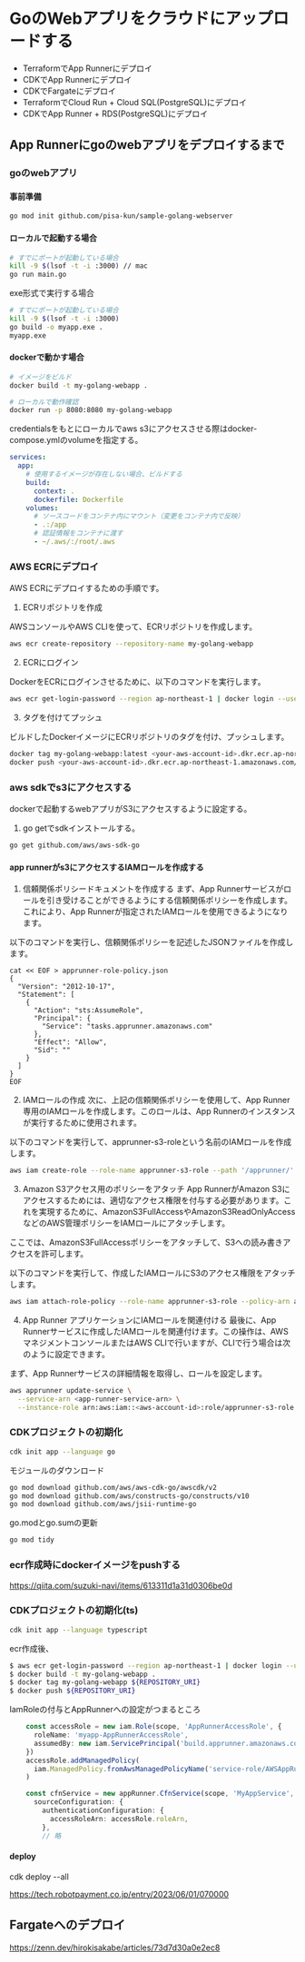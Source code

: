 # GoのWebアプリをクラウドにアップロードする
- TerraformでApp Runnerにデプロイ
- CDKでApp Runnerにデプロイ
- CDKでFargateにデプロイ
- TerraformでCloud Run + Cloud SQL(PostgreSQL)にデプロイ
- CDKでApp Runner + RDS(PostgreSQL)にデプロイ

## App Runnerにgoのwebアプリをデプロイするまで

### goのwebアプリ
#### 事前準備

```bash
go mod init github.com/pisa-kun/sample-golang-webserver
```

#### ローカルで起動する場合

```bash
# すでにポートが起動している場合
kill -9 $(lsof -t -i :3000) // mac
go run main.go
```

exe形式で実行する場合
```bash
# すでにポートが起動している場合
kill -9 $(lsof -t -i :3000)
go build -o myapp.exe .
myapp.exe
```

#### dockerで動かす場合
```bash
# イメージをビルド
docker build -t my-golang-webapp .

# ローカルで動作確認
docker run -p 8080:8080 my-golang-webapp
```

credentialsをもとにローカルでaws s3にアクセスさせる際はdocker-compose.ymlのvolumeを指定する。

```yaml
services:
  app:
    # 使用するイメージが存在しない場合、ビルドする
    build:
      context: .
      dockerfile: Dockerfile
    volumes:
      # ソースコードをコンテナ内にマウント（変更をコンテナ内で反映）
      - .:/app
      # 認証情報をコンテナに渡す
      - ~/.aws/:/root/.aws
```

### AWS ECRにデプロイ

AWS ECRにデプロイするための手順です。

1. ECRリポジトリを作成

AWSコンソールやAWS CLIを使って、ECRリポジトリを作成します。

```bash
aws ecr create-repository --repository-name my-golang-webapp
```
2. ECRにログイン

DockerをECRにログインさせるために、以下のコマンドを実行します。

```bash
aws ecr get-login-password --region ap-northeast-1 | docker login --username AWS --password-stdin <your-aws-account-id>.dkr.ecr.ap-northeast-1.amazonaws.com
```
3. タグを付けてプッシュ

ビルドしたDockerイメージにECRリポジトリのタグを付け、プッシュします。

```bash
docker tag my-golang-webapp:latest <your-aws-account-id>.dkr.ecr.ap-northeast-1.amazonaws.com/my-golang-webapp:latest
docker push <your-aws-account-id>.dkr.ecr.ap-northeast-1.amazonaws.com/my-golang-webapp:latest
```

### aws sdkでs3にアクセスする
dockerで起動するwebアプリがS3にアクセスするように設定する。

1. go getでsdkインストールする。

```bash
go get github.com/aws/aws-sdk-go
```

#### app runnerがs3にアクセスするIAMロールを作成する

1. 信頼関係ポリシードキュメントを作成する
まず、App Runnerサービスがロールを引き受けることができるようにする信頼関係ポリシーを作成します。これにより、App Runnerが指定されたIAMロールを使用できるようになります。

以下のコマンドを実行し、信頼関係ポリシーを記述したJSONファイルを作成します。

```
cat << EOF > apprunner-role-policy.json
{
  "Version": "2012-10-17",
  "Statement": [
    {
      "Action": "sts:AssumeRole",
      "Principal": {
        "Service": "tasks.apprunner.amazonaws.com"
      },
      "Effect": "Allow",
      "Sid": ""
    }
  ]
}
EOF
```

2. IAMロールの作成
次に、上記の信頼関係ポリシーを使用して、App Runner専用のIAMロールを作成します。このロールは、App Runnerのインスタンスが実行するために使用されます。

以下のコマンドを実行して、apprunner-s3-roleという名前のIAMロールを作成します。

```bash
aws iam create-role --role-name apprunner-s3-role --path '/apprunner/' --assume-role-policy-document file://apprunner-role-policy.json
```

3. Amazon S3アクセス用のポリシーをアタッチ
App RunnerがAmazon S3にアクセスするためには、適切なアクセス権限を付与する必要があります。これを実現するために、AmazonS3FullAccessやAmazonS3ReadOnlyAccessなどのAWS管理ポリシーをIAMロールにアタッチします。

ここでは、AmazonS3FullAccessポリシーをアタッチして、S3への読み書きアクセスを許可します。

以下のコマンドを実行して、作成したIAMロールにS3のアクセス権限をアタッチします。

```bash
aws iam attach-role-policy --role-name apprunner-s3-role --policy-arn arn:aws:iam::aws:policy/AmazonS3FullAccess
```

4. App Runner アプリケーションにIAMロールを関連付ける
最後に、App Runnerサービスに作成したIAMロールを関連付けます。この操作は、AWSマネジメントコンソールまたはAWS CLIで行いますが、CLIで行う場合は次のように設定できます。

まず、App Runnerサービスの詳細情報を取得し、ロールを設定します。

```bash
aws apprunner update-service \
  --service-arn <app-runner-service-arn> \
  --instance-role arn:aws:iam::<aws-account-id>:role/apprunner-s3-role
```

### CDKプロジェクトの初期化

```bash
cdk init app --language go
```

モジュールのダウンロード
```bash
go mod download github.com/aws/aws-cdk-go/awscdk/v2
go mod download github.com/aws/constructs-go/constructs/v10
go mod download github.com/aws/jsii-runtime-go
```

go.modとgo.sumの更新
```bash
go mod tidy
```

### ecr作成時にdockerイメージをpushする

https://qiita.com/suzuki-navi/items/613311d1a31d0306be0d


### CDKプロジェクトの初期化(ts)

```bash
cdk init app --language typescript
```

ecr作成後、
```bash
$ aws ecr get-login-password --region ap-northeast-1 | docker login --username AWS --password-stdin <your-aws-account-id>.dkr.ecr.ap-northeast-1.amazonaws.com
$ docker build -t my-golang-webapp .
$ docker tag my-golang-webapp ${REPOSITORY_URI}
$ docker push ${REPOSITORY_URI}
```

IamRoleの付与とAppRunnerへの設定がつまるところ
```ts
    const accessRole = new iam.Role(scope, 'AppRunnerAccessRole', {
      roleName: 'myapp-AppRunnerAccessRole',
      assumedBy: new iam.ServicePrincipal('build.apprunner.amazonaws.com'),
    })
    accessRole.addManagedPolicy(
      iam.ManagedPolicy.fromAwsManagedPolicyName('service-role/AWSAppRunnerServicePolicyForECRAccess'),
    )

    const cfnService = new appRunner.CfnService(scope, 'MyAppService', {
      sourceConfiguration: {
        authenticationConfiguration: {
          accessRoleArn: accessRole.roleArn,
        },
        // 略
```
#### deploy
cdk deploy --all

https://tech.robotpayment.co.jp/entry/2023/06/01/070000

## Fargateへのデプロイ

https://zenn.dev/hirokisakabe/articles/73d7d30a0e2ec8